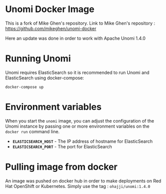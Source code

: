# Unomi Docker Image
This is a fork of Mike Ghen's repository. 
Link to Mike Ghen's repository : https://github.com/mikeghen/unomi-docker

Here an update was done in order to work with Apache Unomi 1.4.0

# Running Unomi
Unomi requires ElasticSearch so it is recommended to run Unomi and ElasticSearch using docker-compose:
```
docker-compose up
```

# Environment variables

When you start the `unomi` image, you can adjust the configuration of the Unomi instance by passing one or more environment variables on the `docker run` command line.

- **`ELASTICSEARCH_HOST`** - The IP address of hostname for ElasticSearch
- **`ELASTICSEARCH_PORT`** - The port for ElasticSearch

# Pulling image from docker

An image was pushed on docker hub in order to make deployments on Red Hat OpenShift or Kubernetes.
Simply use the tag : `ohajji/unomi:1.4.0`

